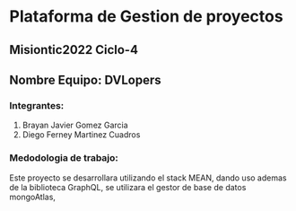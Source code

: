 # Plataforma de Gestion de proyectos
## Misiontic2022 Ciclo-4

## Nombre Equipo: DVLopers

### Integrantes:

1. Brayan Javier Gomez Garcia
2. Diego Ferney Martinez Cuadros

### Medodologia de trabajo:

Este proyecto se desarrollara utilizando el stack MEAN, dando uso ademas de la biblioteca GraphQL, se utilizara el gestor de base de datos mongoAtlas,


